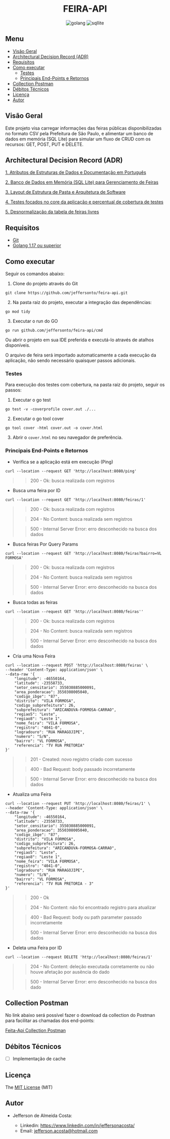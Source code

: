 <div align="center">

# FEIRA-API

![golang](https://img.shields.io/badge/Go-00ADD8?style=for-the-badge&logo=go&logoColor=white)
![sqllite](https://img.shields.io/badge/SQLite-07405E?style=for-the-badge&logo=sqlite&logoColor=white)

</div>

## Menu

- [Visão Geral](#visão-geral)
- [Architectural Decision Record (ADR)](#architectural-decision-record-adr)
- [Requisitos](#requisitos)
- [Como executar](#como-executar)
  - [Testes](#testes)
  - [Principais End-Points e Retornos](#principais-end-points-e-retornos)
- [Collection Postman](#collection-postman)
- [Débitos Técnicos](#debitos-tecnicos)
- [Licença](#licença)
- [Autor](#autor)

## Visão Geral

Este projeto visa carregar informações das feiras públicas disponibilizadas no formato CSV pela Prefeitura de São Paulo, e alimentar um banco de dados em memória (SQL Lite) para simular um fluxo de CRUD com os recursos: GET, POST, PUT e DELETE.

## Architectural Decision Record (ADR)

[1. Atributos de Estruturas de Dados e Documentação em Português](docs/adr/0001-atributos-de-estruturas-de-dados-e-documentacao-em-portugues.md)

[2. Banco de Dados em Memória (SQL Lite) para Gerenciamento de Feiras](docs/adr/0002-banco-de-dados-em-memoria-para-gerenciamento-de-feiras.md)

[3. Layout de Estrutura de Pasta e Arquitetura de Software](docs/adr/0003-layout-de-estrutura-de-pasta-e-arquitetura-de-software.md)

[4. Testes focados no core da aplicação e percentual de cobertura de testes](docs/adr/004-testes-focados-no-core-da-aplicacao-e-percentual-de-cobertura-de-testes.md)

[5. Desnormalização da tabela de feiras livres](docs/adr/005-desnormalizacao-tabela-feiras-livres.md)

## Requisitos
- [Git](https://git-scm.com/downloads)
- [Golang 1.17 ou superior](https://go.dev/doc/install)

## Como executar

Seguir os comandos abaixo:

1. Clone do projeto através do Git

```
git clone https://github.com/jeffersonto/feira-api.git
```

2. Na pasta raiz do projeto, executar a integração das dependências:
```
go mod tidy
```

3. Executar o run do GO
```
go run github.com/jeffersonto/feira-api/cmd
```

Ou abrir o projeto em sua IDE preferida e executá-lo através de atalhos disponíveis.

O arquivo de feira será importado automaticamente a cada execução da aplicação, não sendo necessário quaisquer passos adicionais.

### Testes

Para execução dos testes com cobertura, na pasta raiz do projeto, seguir os passos:

1. Executar o go test
```
go test -v -coverprofile cover.out ./...
```

2. Executar o go tool cover
```
go tool cover -html cover.out -o cover.html
```
3. Abrir o `cover.html` no seu navegador de preferência.

### Principais End-Points e Retornos

- Verifica se a aplicação está em execução (Ping)
```
curl --location --request GET 'http://localhost:8080/ping'
```
> > 200 - Ok: busca realizada com registros

- Busca uma feira por ID
```
curl --location --request GET 'http://localhost:8080/feiras/1'
```
> > 200 - Ok: busca realizada com registros
>
> > 204 - No Content: busca realizada sem registros
>
> > 500 - Internal Server Error: erro desconhecido na busca dos dados

- Busca feiras Por Query Params
```
curl --location --request GET 'http://localhost:8080/feiras?bairro=VL FORMOSA'
```
> > 200 - Ok: busca realizada com registros
>
> > 204 - No Content: busca realizada sem registros
>
> > 500 - Internal Server Error: erro desconhecido na busca dos dados

- Busca todas as feiras
```
curl --location --request GET 'http://localhost:8080/feiras''
```
> > 200 - Ok: busca realizada com registros
>
> > 204 - No Content: busca realizada sem registros
>
> > 500 - Internal Server Error: erro desconhecido na busca dos dados

- Cria uma Nova Feira
```
curl --location --request POST 'http://localhost:8080/feiras' \
--header 'Content-Type: application/json' \
--data-raw '{
    "longitude": -46550164,
    "latitude": -23558733,
    "setor_censitario": 355030885000091,
    "area_ponderacao": 3550308005040,
    "codigo_ibge": "87",
    "distrito": "VILA FORMOSA",
    "codigo_subprefeitura": 26,
    "subprefeitura": "ARICANDUVA-FORMOSA-CARRAO",
    "regiao5": "Leste",
    "regiao8": "Leste 1",
    "nome_feira": "VILA FORMOSA",
    "registro": "4041-0",
    "logradouro": "RUA MARAGOJIPE",
    "numero": "S/N",
    "bairro": "VL FORMOSA",
    "referencia": "TV RUA PRETORIA"
}'
```
> > 201 - Created: novo registro criado com sucesso
>
> > 400 - Bad Request: body passado incorretamente
>
> > 500 - Internal Server Error: erro desconhecido na busca dos dados

- Atualiza uma Feira
```
curl --location --request PUT 'http://localhost:8080/feiras/1' \
--header 'Content-Type: application/json' \
--data-raw '{
    "longitude": -46550164,
    "latitude": -23558733,
    "setor_censitario": 355030885000091,
    "area_ponderacao": 3550308005040,
    "codigo_ibge": "87",
    "distrito": "VILA FORMOSA",
    "codigo_subprefeitura": 26,
    "subprefeitura": "ARICANDUVA-FORMOSA-CARRAO",
    "regiao5": "Leste",
    "regiao8": "Leste 1",
    "nome_feira": "VILA FORMOSA",
    "registro": "4041-0",
    "logradouro": "RUA MARAGOJIPE",
    "numero": "S/N",
    "bairro": "VL FORMOSA",
    "referencia": "TV RUA PRETORIA - 3"
}'
```
> > 200 - Ok
>
> > 204 - No Content: não foi encontrado registro para atualizar
>
> > 400 - Bad Request: body ou path parameter passado incorretamente
>
> > 500 - Internal Server Error: erro desconhecido na busca dos dados

- Deleta uma Feira por ID
```
curl --location --request DELETE 'http://localhost:8080/feiras/1'
```
> > 204 - No Content: deleção executada corretamente ou não houve afetação por ausência do dado
>
> > 500 - Internal Server Error: erro desconhecido na busca dos dado

## Collection Postman

No link abaixo será possível fazer o download da collection do Postman para facilitar as chamadas dos end-points:

[Feita-Api Collection Postman](resources/collection/Feira-API.postman_collection.json)

## Débitos Técnicos

- [ ] Implementação de cache

## Licença

The [MIT License]() (MIT)

## Autor

- Jefferson de Almeida Costa:

  - Linkedin: https://www.linkedin.com/in/jeffersonacosta/
  - Email: jefferson.acosta@hotmail.com
